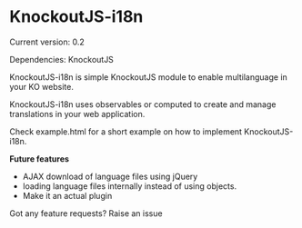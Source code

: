 KnockoutJS-i18n
===============

Current version: 0.2

Dependencies: KnockoutJS

KnockoutJS-i18n is simple KnockoutJS module to enable multilanguage in your KO website.

KnockoutJS-i18n uses observables or computed to create and manage translations in your web application.

Check example.html for a short example on how to implement KnockoutJS-i18n.

<b>Future features</b>

- AJAX download of language files using jQuery
- loading language files internally instead of using objects.
- Make it an actual plugin

Got any feature requests? Raise an issue
